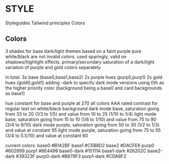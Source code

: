 # STYLE

Styleguides
Tailwind principles
Colors

## Colors

3 shades for base dark/light themes based on a faint purple
pure white/black are not invalid colors. used sparingly, valid on shadows/highlight effects.
primary/secondary saturation of a dark/light variation of purple and gold colors separately

in total:
3x base (base0,base1,base2)
2x purple hues (purp0,purp1)
2x gold hues (gold0,gold1)
adding -dark to specify dark mode versions
using 0th as the higher priority color (background being a base0 and card backgrounds as base1)

hue constant for base and purple at 270
all colors AAA rated contrast for regular text on white/black background
dark mode base, saturation going from 33 to 20 (1/3 to 1/5) and value from 10 to 25 (1/10 to 1/4)
light mode base, saturation going from 15 to 10 (1/6 to 1/10) and value from 75 to 90 (3/4 to 9/10)
dark mode purple, saturation going from 50 to 30 (1/2 to 1/3) and value at constant 95
light mode purple, saturation going from 75 to 55 (3/4 to 5.5/10) and value at constant 60

current colors:
base0           #B1A2BF
base1           #C5B8D2
base2           #DACFE6
purp0           #602699
purp1           #6E4499
base0-dark      #15111A
base1-dark      #26202C
base2-dark      #39323F
purp0-dark      #B679F3
purp1-dark      #CDA8F2
